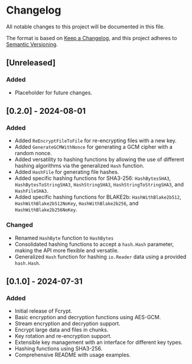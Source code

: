 # Changelog

All notable changes to this project will be documented in this file.

The format is based on [Keep a Changelog](https://keepachangelog.com/en/1.0.0/),
and this project adheres to [Semantic Versioning](https://semver.org/spec/v2.0.0.html).

## [Unreleased]

### Added
- Placeholder for future changes.

## [0.2.0] - 2024-08-01

### Added

- Added `ReEncryptFileToFile` for re-encrypting files with a new key.
- Added `GenerateGCMWithNonce` for generating a GCM cipher with a random nonce.
- Added versatility to hashing functions by allowing the use of different hashing algorithms via the generalized `Hash` function.
- Added `HashFile` for generating file hashes.
- Added specific hashing functions for SHA3-256: `HashBytesSHA3`, `HashBytesToStringSHA3`, `HashStringSHA3`, `HashStringToStringSHA3`, and `HashFileSHA3`.
- Added specific hashing functions for BLAKE2b: `HashWithBlake2b512`, `HashWithBlake2b512NoKey`, `HashWithBlake2b256`, and `HashWithBlake2b256NoKey`.

### Changed

- Renamed `HashByte` function to `HashBytes`
- Consolidated hashing functions to accept a `hash.Hash` parameter, making the API more flexible and versatile.
- Generalized `Hash` function for hashing `io.Reader` data using a provided `hash.Hash`.


## [0.1.0] - 2024-07-31

### Added

- Initial release of Fcrypt.
- Basic encryption and decryption functions using AES-GCM.
- Stream encryption and decryption support.
- Encrypt large data and files in chunks.
- Key rotation and re-encryption support.
- Extensible key management with an interface for different key types.
- Hashing functions using SHA3-256.
- Comprehensive README with usage examples.
